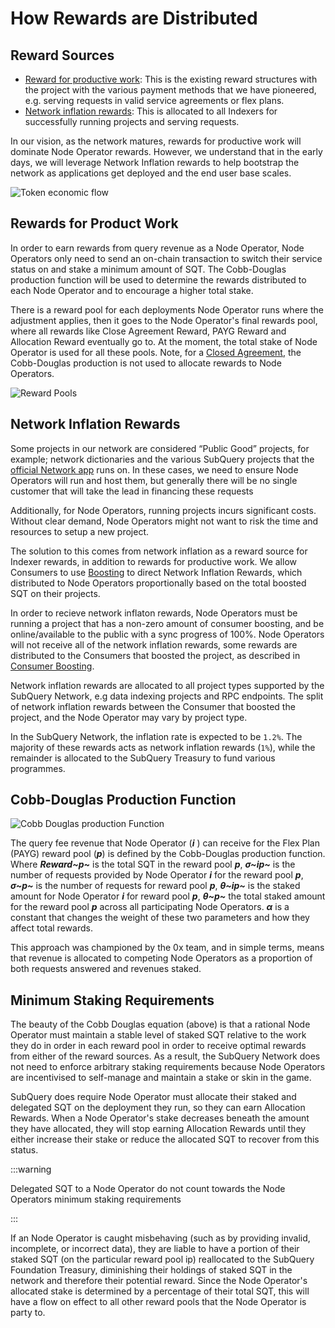# How Rewards are Distributed

## Reward Sources

- [Reward for productive work](#rewards-for-product-work): This is the existing reward structures with the project with the various payment methods that we have pioneered, e.g. serving requests in valid service agreements or flex plans.
- [Network inflation rewards](#network-inflation-rewards): This is allocated to all Indexers for successfully running projects and serving requests.

In our vision, as the network matures, rewards for productive work will dominate Node Operator rewards. However, we understand that in the early days, we will leverage Network Inflation rewards to help bootstrap the network as applications get deployed and the end user base scales.

![Token economic flow](/assets/img/network/token_economy.png)

## Rewards for Product Work

In order to earn rewards from query revenue as a Node Operator, Node Operators only need to send an on-chain transaction to switch their service status on and stake a minimum amount of SQT. The Cobb-Douglas production function will be used to determine the rewards distributed to each Node Operator and to encourage a higher total stake.

There is a reward pool for each deployments Node Operator runs where the adjustment applies, then it goes to the Node Operator's final rewards pool, where all rewards like Close Agreement Reward, PAYG Reward and Allocation Reward eventually go to. At the moment, the total stake of Node Operator is used for all these pools. Note, for a [Closed Agreement](./payment-methods.md#closed-plans-and-agreements), the Cobb-Douglas production is not used to allocate rewards to Node Operators.

![Reward Pools](/assets/img/network/reward_pools.png)

## Network Inflation Rewards

Some projects in our network are considered “Public Good” projects, for example; network dictionaries and the various SubQuery projects that the [official Network app](https://kepler.subquery.network) runs on. In these cases, we need to ensure Node Operators will run and host them, but generally there will be no single customer that will take the lead in financing these requests

Additionally, for Node Operators, running projects incurs significant costs. Without clear demand, Node Operators might not want to risk the time and resources to setup a new project.

The solution to this comes from network inflation as a reward source for Indexer rewards, in addition to rewards for productive work. We allow Consumers to use [Boosting](../consumers/boosting.md) to direct Network Inflation Rewards, which distributed to Node Operators proportionally based on the total boosted SQT on their projects.

In order to recieve network inflaton rewards, Node Operators must be running a project that has a non-zero amount of consumer boosting, and be online/available to the public with a sync progress of 100%. Node Operators will not receive all of the network inflation rewards, some rewards are distributed to the Consumers that boosted the project, as described in [Consumer Boosting](../consumers/boosting.md#how-are-boosters-rewarded).

Network inflation rewards are allocated to all project types supported by the SubQuery Network, e.g data indexing projects and RPC endpoints. The split of network inflation rewards between the Consumer that boosted the project, and the Node Operator may vary by project type.

In the SubQuery Network, the inflation rate is expected to be `1.2%`. The majority of these rewards acts as network inflation rewards (`1%`), while the remainder is allocated to the SubQuery Treasury to fund various programmes.

## Cobb-Douglas Production Function

![Cobb Douglas production Function](/assets/img/network/cobb_douglas.png)

The query fee revenue that Node Operator (**_i_** ) can receive for the Flex Plan (PAYG) reward pool (**_p_**) is defined by the Cobb-Douglas production function. Where **_Reward~p~_** is the total SQT in the reward pool **_p_**, **_σ~ip~_** is the number of requests provided by Node Operator **_i_** for the reward pool **_p_**, **_σ~p~_** is the number of requests for reward pool **_p_**, **_θ~ip~_** is the staked amount for Node Operator **_i_** for reward pool **_p_**, **_θ~p~_** the total staked amount for the reward pool **_p_** across all participating Node Operators. **_α_** is a constant that changes the weight of these two parameters and how they affect total rewards.

This approach was championed by the 0x team, and in simple terms, means that revenue is allocated to competing Node Operators as a proportion of both requests answered and revenues staked.

## Minimum Staking Requirements

The beauty of the Cobb Douglas equation (above) is that a rational Node Operator must maintain a stable level of staked SQT relative to the work they do in order in each reward pool in order to receive optimal rewards from either of the reward sources. As a result, the SubQuery Network does not need to enforce arbitrary staking requirements because Node Operators are incentivised to self-manage and maintain a stake or skin in the game.

SubQuery does require Node Operator must allocate their staked and delegated SQT on the deployment they run, so they can earn Allocation Rewards. When a Node Operator's stake decreases beneath the amount they have allocated, they will stop earning Allocation Rewards until they either increase their stake or reduce the allocated SQT to recover from this status.

:::warning

Delegated SQT to a Node Operator do not count towards the Node Operators minimum staking requirements

:::

If an Node Operator is caught misbehaving (such as by providing invalid, incomplete, or incorrect data), they are liable to have a portion of their staked SQT (on the particular reward pool ip) reallocated to the SubQuery Foundation Treasury, diminishing their holdings of staked SQT in the network and therefore their potential reward. Since the Node Operator's allocated stake is determined by a percentage of their total SQT, this will have a flow on effect to all other reward pools that the Node Operator is party to.
